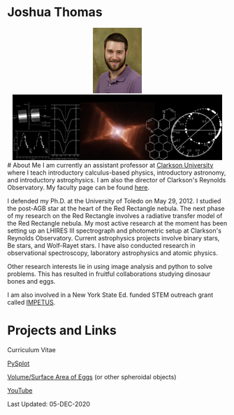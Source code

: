 # Joshua Thomas
<center>
<img src="JThomas.jpg" height="150"><img src="header.jpg" height="150">
</center>
# About Me
I am currently an assistant professor at <a href="https://www.clarkson.edu/">Clarkson University</a> where I teach introductory calculus-based physics, introductory astronomy, and introductory astrophysics. I am also the director of Clarkson's Reynolds Observatory.  My faculty page can be found <a href="https://www.clarkson.edu/people/joshua-thomas">here</a>.

I defended my Ph.D. at the University of Toledo on May 29, 2012. I studied the post-AGB star at the heart of the Red Rectangle nebula. The next phase of my research on the Red Rectangle involves a radiative transfer model of the Red Rectangle nebula. My most active research at the moment has been setting up an LHIRES III spectrograph and photometric setup at Clarkson's Reynolds Observatory. Current astrophysics projects involve binary stars, Be stars, and Wolf-Rayet stars. I have also conducted research in observational spectroscopy, laboratory astrophysics and atomic physics.  

Other research interests lie in using image analysis and python to solve problems.  This has resulted in fruitful collaborations studying dinosaur bones and eggs.

I am also involved in a New York State Ed. funded STEM outreach grant called <a href="https://sites.clarkson.edu/impetus/">IMPETUS</a>.

# Projects and Links

Curriculum Vitae

<a href="pysplot">PySplot</a>

<a href="Volume_SurfaceArea_Eggs">Volume/Surface Area of Eggs</a> (or other spheroidal objects)

<a href="http://www.youtube.com/user/JoshuaDThomas">YouTube</a>


Last Updated: 05-DEC-2020
